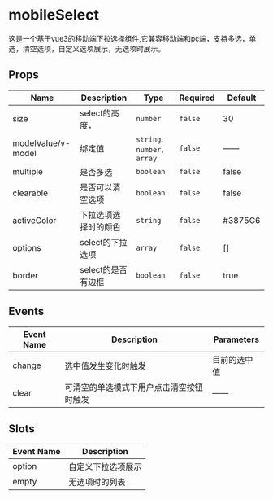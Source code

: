 # mobileSelect

这是一个基于vue3的移动端下拉选择组件,它兼容移动端和pc端，支持多选，单选，清空选项，自定义选项展示，无选项时展示。

## Props

| Name               | Description          | Type                    | Required | Default |
| ------------------ | -------------------- | ----------------------- | -------- | ------- |
| size               | select的高度，       | `number`                | `false`  | 30      |
| modelValue/v-model | 绑定值               | `string、number、array` | `false`  | ——      |
| multiple           | 是否多选             | `boolean`               | `false`  | false   |
| clearable          | 是否可以清空选项     | `boolean`               | `false`  | false   |
| activeColor        | 下拉选项选择时的颜色 | `string`                | `false`  | #3875C6 |
| options            | select的下拉选项     | `array`                 | `false`  | []      |
| border             | select的是否有边框   | `boolean`               | `false`  | true    |

## Events

| Event Name | Description                              | Parameters   |
| ---------- | ---------------------------------------- | ------------ |
| change     | 选中值发生变化时触发                     | 目前的选中值 |
| clear      | 可清空的单选模式下用户点击清空按钮时触发 | ——           |

## Slots

| Event Name | Description        |
| ---------- | ------------------ |
| option     | 自定义下拉选项展示 |
| empty      | 无选项时的列表     |
